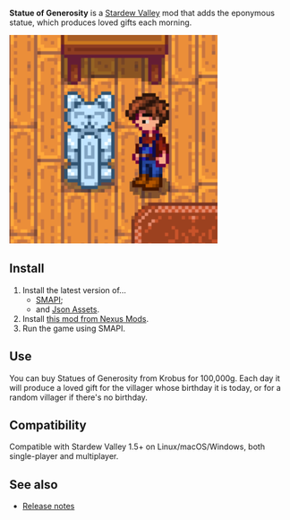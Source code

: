 ﻿**Statue of Generosity** is a [Stardew Valley](http://stardewvalley.net/) mod that adds the
eponymous statue, which produces loved gifts each morning.

![](screenshot.png)

## Install
1. Install the latest version of...
   * [SMAPI](https://smapi.io);
   * and [Json Assets](https://www.nexusmods.com/stardewvalley/mods/1720).
2. Install [this mod from Nexus Mods](http://www.nexusmods.com/stardewvalley/mods/7532).
3. Run the game using SMAPI.

## Use
You can buy Statues of Generosity from Krobus for 100,000g. Each day it will produce a loved gift
for the villager whose birthday it is today, or for a random villager if there's no birthday.

## Compatibility
Compatible with Stardew Valley 1.5+ on Linux/macOS/Windows, both single-player and multiplayer.

## See also
* [Release notes](release-notes.md)
